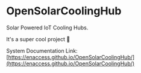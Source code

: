 # OpenSolarCoolingHub

Solar Powered IoT Cooling Hubs.

It's a super cool project 🎉

System Documentation Link: [https://enaccess.github.io/OpenSolarCoolingHub/](https://enaccess.github.io/OpenSolarCoolingHub/)

